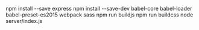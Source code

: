 npm install --save express
npm install --save-dev babel-core babel-loader babel-preset-es2015 webpack sass
npm run buildjs
npm run buildcss
node server/index.js
